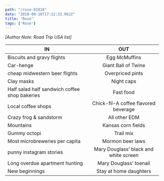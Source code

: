```yaml
---
path: "/rose-91818"
date: "2018-09-18T17:12:33.962Z"
title: "Rose"
tags: ['Rose']
---
```

*[Author Note: Road Trip USA list]*

| IN            | OUT           | 
| ------------- |:-------------:| 
Biscuits and gravy flights | Egg McMuffins
Car-henge | Giant Ball of Twine
cheap midwestern beer flights | Overpriced pints
Clay masks | Night caps
Half salad half sandwich coffee shop bakeries | Fast food
Local coffee shops | Chick-fil-A coffee flavored beverage 
Crazy frog & sandstorm | All other EDM
Mountains | Kansas corn fields
Gummy octopi | Trail mix
Most microbreweries per capita | Mormon beer laws
punny instagram stories | Mary Douglass’ black and white screen 
Long overdue apartment hunting | Mary Douglass’ toenail
New beginnings | Stay at home daughters
